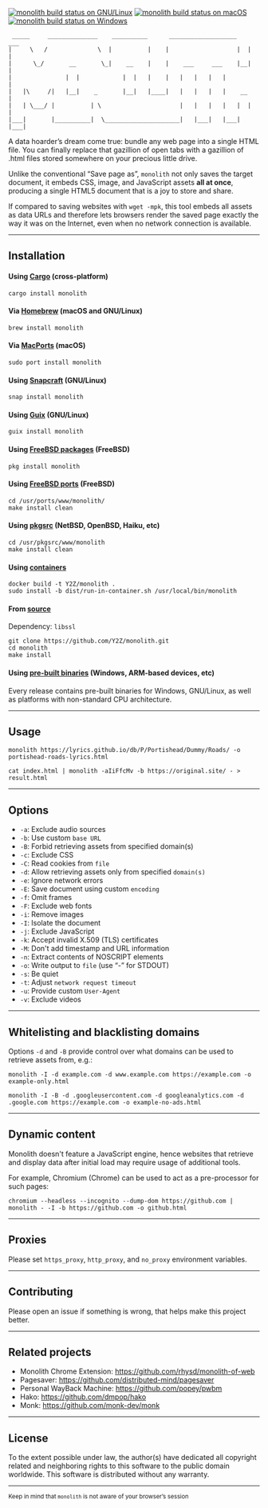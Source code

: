 [![monolith build status on GNU/Linux](https://github.com/Y2Z/monolith/workflows/GNU%2FLinux/badge.svg)](https://github.com/Y2Z/monolith/actions?query=workflow%3AGNU%2FLinux)
[![monolith build status on macOS](https://github.com/Y2Z/monolith/workflows/macOS/badge.svg)](https://github.com/Y2Z/monolith/actions?query=workflow%3AmacOS)
[![monolith build status on Windows](https://github.com/Y2Z/monolith/workflows/Windows/badge.svg)](https://github.com/Y2Z/monolith/actions?query=workflow%3AWindows)

```
 _____     ______________    __________      ___________________    ___
|     \   /              \  |          |    |                   |  |   |
|      \_/       __       \_|    __    |    |    ___     ___    |__|   |
|               |  |            |  |   |    |   |   |   |   |          |
|   |\     /|   |__|    _       |__|   |____|   |   |   |   |    __    |
|   | \___/ |          | \                      |   |   |   |   |  |   |
|___|       |__________|  \_____________________|   |___|   |___|  |___|
```

A data hoarder’s dream come true: bundle any web page into a single HTML file. You can finally replace that gazillion of open tabs with a gazillion of .html files stored somewhere on your precious little drive.

Unlike the conventional “Save page as”, `monolith` not only saves the target document, it embeds CSS, image, and JavaScript assets **all at once**, producing a single HTML5 document that is a joy to store and share.

If compared to saving websites with `wget -mpk`, this tool embeds all assets as data URLs and therefore lets browsers render the saved page exactly the way it was on the Internet, even when no network connection is available.


---------------------------------------------------


## Installation

#### Using [Cargo](https://crates.io/crates/monolith) (cross-platform)

```console
cargo install monolith
```

#### Via [Homebrew](https://formulae.brew.sh/formula/monolith) (macOS and GNU/Linux)

```console
brew install monolith
```

#### Via [MacPorts](https://ports.macports.org/port/monolith/summary) (macOS)

```console
sudo port install monolith
```

#### Using [Snapcraft](https://snapcraft.io/monolith) (GNU/Linux)

```console
snap install monolith
```

#### Using [Guix](https://packages.guix.gnu.org/packages/monolith) (GNU/Linux)

```console
guix install monolith
```

#### Using [FreeBSD packages](https://svnweb.freebsd.org/ports/head/www/monolith/) (FreeBSD)

```console
pkg install monolith
```

#### Using [FreeBSD ports](https://www.freshports.org/www/monolith/) (FreeBSD)

```console
cd /usr/ports/www/monolith/
make install clean
```

#### Using [pkgsrc](https://pkgsrc.se/www/monolith) (NetBSD, OpenBSD, Haiku, etc)

```console
cd /usr/pkgsrc/www/monolith
make install clean
```

#### Using [containers](https://www.docker.com/)

```console
docker build -t Y2Z/monolith .
sudo install -b dist/run-in-container.sh /usr/local/bin/monolith
```

#### From [source](https://github.com/Y2Z/monolith)

Dependency: `libssl`

```console
git clone https://github.com/Y2Z/monolith.git
cd monolith
make install
```

#### Using [pre-built binaries](https://github.com/Y2Z/monolith/releases) (Windows, ARM-based devices, etc)

Every release contains pre-built binaries for Windows, GNU/Linux, as well as platforms with non-standard CPU architecture.


---------------------------------------------------


## Usage

```console
monolith https://lyrics.github.io/db/P/Portishead/Dummy/Roads/ -o portishead-roads-lyrics.html
```

```console
cat index.html | monolith -aIiFfcMv -b https://original.site/ - > result.html
```


---------------------------------------------------


## Options

 - `-a`: Exclude audio sources
 - `-b`: Use custom `base URL`
 - `-B`: Forbid retrieving assets from specified domain(s)
 - `-c`: Exclude CSS
 - `-C`: Read cookies from `file`
 - `-d`: Allow retrieving assets only from specified `domain(s)`
 - `-e`: Ignore network errors
 - `-E`: Save document using custom `encoding`
 - `-f`: Omit frames
 - `-F`: Exclude web fonts
 - `-i`: Remove images
 - `-I`: Isolate the document
 - `-j`: Exclude JavaScript
 - `-k`: Accept invalid X.509 (TLS) certificates
 - `-M`: Don't add timestamp and URL information
 - `-n`: Extract contents of NOSCRIPT elements
 - `-o`: Write output to `file` (use “-” for STDOUT)
 - `-s`: Be quiet
 - `-t`: Adjust `network request timeout`
 - `-u`: Provide custom `User-Agent`
 - `-v`: Exclude videos


---------------------------------------------------


## Whitelisting and blacklisting domains

Options `-d` and `-B` provide control over what domains can be used to retrieve assets from, e.g.:

```console
monolith -I -d example.com -d www.example.com https://example.com -o example-only.html
```

```console
monolith -I -B -d .googleusercontent.com -d googleanalytics.com -d .google.com https://example.com -o example-no-ads.html
```

---------------------------------------------------


## Dynamic content

Monolith doesn't feature a JavaScript engine, hence websites that retrieve and display data after initial load may require usage of additional tools.

For example, Chromium (Chrome) can be used to act as a pre-processor for such pages:

```console
chromium --headless --incognito --dump-dom https://github.com | monolith - -I -b https://github.com -o github.html
```


---------------------------------------------------


## Proxies

Please set `https_proxy`, `http_proxy`, and `no_proxy` environment variables.


---------------------------------------------------


## Contributing

Please open an issue if something is wrong, that helps make this project better.


---------------------------------------------------


## Related projects

 - Monolith Chrome Extension: https://github.com/rhysd/monolith-of-web
 - Pagesaver: https://github.com/distributed-mind/pagesaver
 - Personal WayBack Machine: https://github.com/popey/pwbm
 - Hako: https://github.com/dmpop/hako
 - Monk: https://github.com/monk-dev/monk


---------------------------------------------------


## License

To the extent possible under law, the author(s) have dedicated all copyright related and neighboring rights to this software to the public domain worldwide.
This software is distributed without any warranty.


---------------------------------------------------


<!-- Microtext -->
<sub>Keep in mind that `monolith` is not aware of your browser’s session</sub>
